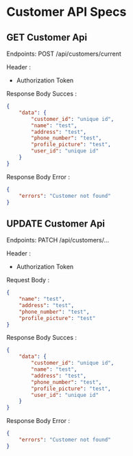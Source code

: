 # Customer API Specs

## GET Customer Api

Endpoints: POST /api/customers/current

Header :

- Authorization Token

Response Body Succes :

```json
{
	"data": {
		"customer_id": "unique id",
		"name": "test",
		"address": "test",
		"phone_number": "test",
		"profile_picture": "test",
		"user_id": "unique id"
	}
}
```

Response Body Error :

```json
{
	"errors": "Customer not found"
}
```

## UPDATE Customer Api

Endpoints: PATCH /api/customers/...

Header :

- Authorization Token

Request Body :

```json
{
	"name": "test",
	"address": "test",
	"phone_number": "test",
	"profile_picture": "test"
}
```

Response Body Succes :

```json
{
	"data": {
		"customer_id": "unique id",
		"name": "test",
		"address": "test",
		"phone_number": "test",
		"profile_picture": "test",
		"user_id": "unique id"
	}
}
```

Response Body Error :

```json
{
	"errors": "Customer not found"
}
```
